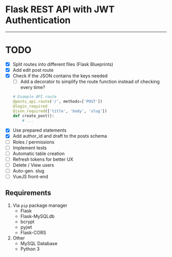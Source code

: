 # Flask REST API with JWT Authentication

---
# TODO
- [x] Split routes into different files (Flask Blueprints)
- [x] Add edit post route
- [x] Check if the JSON contains the keys needed
  - [ ] Add a decorator to simplify the route function instead of checking every time?
  ```python
  # Example API route
  @posts_api.route('/', methods=['POST'])
  @login_required
  @json_required(['title', 'body', 'slug'])
  def create_post():
      # ...
  ```    
- [x] Use prepared statements
- [x] Add author_id and draft to the posts schema
- [ ] Roles / permissions
- [ ] Implement tests
- [ ] Automatic table creation
- [ ] Refresh tokens for better UX
- [ ] Delete / View users
- [ ] Auto-gen. slug
- [ ] VueJS front-end
## Requirements
1. Via ```pip``` package manager
    * Flask
    * Flask-MySQLdb
    * bcrypt
    * pyjwt
    * Flask-CORS
2. Other 
    * MySQL Database
    * Python 3
